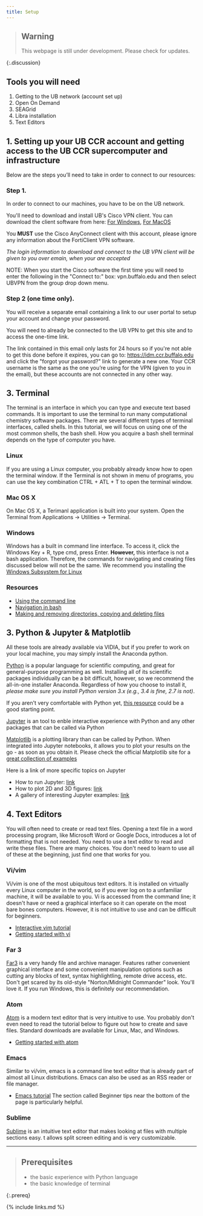 ```yaml
---
title: Setup
---
```


> ## Warning
>
> This webpage is still under development. Please check for updates.
>
{:.discussion}


## Tools you will need
1. Getting to the UB network (account set up)
2. Open On Demand
3. SEAGrid
4. Libra installation
5. Text Editors


## 1. Setting up your UB CCR account and getting access to the UB CCR supercomputer and infrastructure
Below are the steps you’ll need to take in order to connect to our resources:

### Step 1.

In order to connect to our machines, you have to be on the UB network.

You'll need to download and install UB's Cisco VPN client. You can download the client software from here:
[For Windows](http://www.buffalo.edu/ubit/service-guides/software/downloading/windows-software/managing-your-software/anyconnect.html), 
[For MacOS](http://www.buffalo.edu/ubit/service-guides/software/downloading/macintosh-software/managing-mac-software/anyconnect.html) 

You **MUST** use the Cisco AnyConnect client with this account, please ignore any information about the FortiClient VPN software.

*The login information to download and connect to the UB VPN client will be given to you over emain, when your are accepted*

NOTE: When you start the Cisco software the first time you will need to enter the following in the "Connect to:" box: vpn.buffalo.edu
and then select UBVPN from the group drop down menu.

### Step 2 (one time only).

You will receive a separate email containing a link to our user portal to setup your account and change your password. 

You will need to already be connected to the UB VPN to get this site and to access the one-time link. 

The link contained in this email only lasts for 24 hours so if you're not able to get this done before it expires, you can go to:
  https://idm.ccr.buffalo.edu and click the "forgot your password?" link to generate a new one. 
  Your CCR username is the same as the one you’re using for the VPN (given to you in the email), but these accounts are not connected in any other way.
 


## 3. Terminal

The terminal is an interface in which you can type and execute text based commands. It is important to use the terminal to 
run many computational chemistry software packages. There are several different types of terminal interfaces, called shells.
In this tutorial, we will focus on using one of the most common shells, the bash shell. 
How you acquire a bash shell terminal depends on the type of computer you have.

### Linux
If you are using a Linux computer, you probably already know how to open the terminal window. 
If the Terminal is not shown in menu of programs, you can use the key combination CTRL + ATL + T to open the terminal window.

### Mac OS X
On Mac OS X, a Terimanl application is built into your system. Open the Terminal from Applications -> Utilities -> Terminal.

### Windows
Windows has a built in command line interface. To access it, click the Windows Key + R, type cmd, press Enter.
**However,** this interface is not a bash application. Therefore, the commands for navigating and creating files discussed below
 will not be the same. We recommend you installing the [Windows Subsystem for Linux]()


### Resources
- [Using the command line](https://ryanstutorials.net/linuxtutorial/commandline.php)
- [Navigation in bash](https://ryanstutorials.net/linuxtutorial/navigation.php)
- [Making and removing directories, copying and deleting files](https://ryanstutorials.net/linuxtutorial/filemanipulation.php)


## 3. Python & Jupyter & Matplotlib

All these tools are already available via VIDIA, but if you prefer to work on your local machine, you may simply install the Anaconda python.

[Python](https://python.org/) is a popular language for scientific computing, and great for general-purpose programming as well. 
Installing all of its scientific packages individually can be a bit difficult, however, so we recommend the all-in-one installer Anaconda.
Regardless of how you choose to install it, *please make sure you install Python version 3.x (e.g., 3.4 is fine, 2.7 is not)*.

If you aren't very comfortable with Python yet, [this resource](https://www.tutorialspoint.com/python/index.htm) could be a good starting point.

[Jupyter](https://jupyter.org/) is an tool to enble interactive experience with Python and any other packages that can be called via Python

[Matplotlib](https://matplotlib.org/) is a plotting library than can be called by Python. When integrated into Jupyter notebooks, it allows you
to plot your results on the go - as soon as you obtain it. Please check the official Matplotlib site for a 
[great collection of examples](https://matplotlib.org/gallery/index.html)

Here is a link of more specific topics on Jupyter
* How to run Jupyter: [link](https://nbviewer.jupyter.org/github/jupyter/notebook/blob/master/docs/source/examples/Notebook/Running%20Code.ipynb)
* How to plot 2D and 3D figures: [link](https://nbviewer.jupyter.org/github/jrjohansson/scientific-python-lectures/blob/master/Lecture-4-Matplotlib.ipynb)
* A gallery of interesting Jupyter examples: [link](https://github.com/jupyter/jupyter/wiki/A-gallery-of-interesting-Jupyter-Notebooks#introductory-tutorials)


## 4. Text Editors

You will often need to create or read text files.  Opening a text file in a word processing program,
like Microsoft Word or Google Docs, introduces a lot of formatting that is not needed. 
You need to use a text editor to read and write these files. There are many choices. You don't need to learn to 
use all of these at the beginning, just find one that works for you. 

### Vi/vim
Vi/vim is one of the most ubiquitous text editors. It is installed on virtually every Linux computer in the world, 
so if you ever log on to a unfamiliar machine, it will be available to you. 
Vi is accessed from the command line; it doesn't have or need a graphical interface so it can operate on the most bare bones computers.
However, it is not intuitive to use and can be difficult for beginners.
- [Interactive vim tutorial](https://www.openvim.com/)
- [Getting started with vi](https://ryanstutorials.net/linuxtutorial/vi.php)

### Far 3
[Far3](https://www.farmanager.com/) is a very handy file and archive manager. Features rather convenient graphical interface and some
convenient manipulation options such as cutting any blocks of text, syntax highlightling, remote drive access, etc. Don't get
scared by its old-style "Norton/Midnight Commander" look. You'll love it. If you run Windows, this is definitely our recommendation. 

### Atom
[Atom](https://atom.io/) is a modern text editor that is very intuitive to use. You probably don't even need 
to read the tutorial below to figure out how to create and save files. Standard downloads are available for Linux, Mac, and Windows.
- [Getting started with atom](https://flight-manual.atom.io/getting-started/sections/atom-basics/)

### Emacs
Similar to vi/vim, emacs is a command line text editor that is already part of almost all Linux distributions.
Emacs can also be used as an RSS reader or file manager.
- [Emacs tutorial](https://www.gnu.org/software/emacs/tour/) The section called Beginner tips near the bottom of the page is particularly helpful.

### Sublime
[Sublime](https://www.sublimetext.com/) is an intuitive text editor that makes looking at files with multiple sections easy. 
t allows split screen editing and is very customizable.



---

> ## Prerequisites
> * the basic experience with Python language
> * the basic knowledge of terminal
>
{:.prereq}




{% include links.md %}

